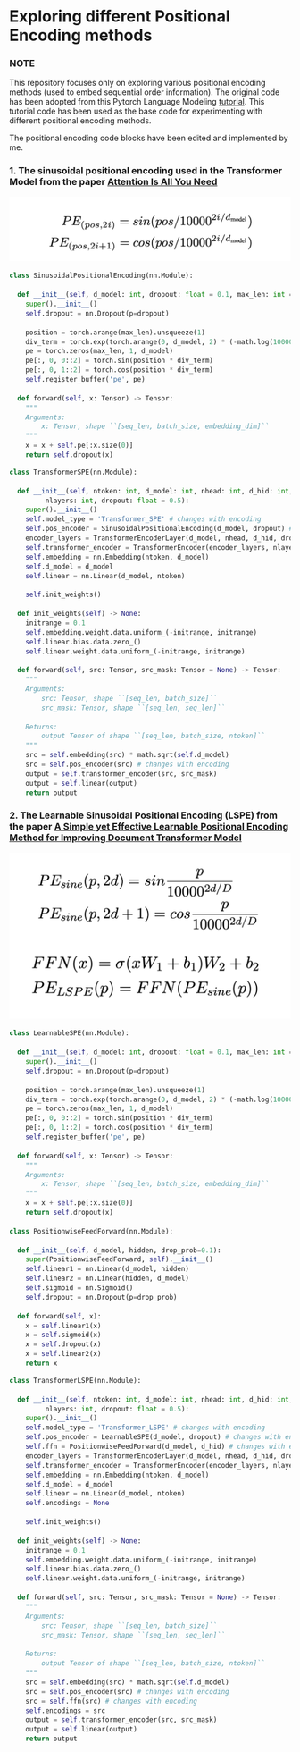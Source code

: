 # Exploring different Positional Encoding methods

### NOTE
This repository focuses only on exploring various positional encoding methods (used to embed sequential order information). The original code has been adopted from this Pytorch Language Modeling [tutorial](https://pytorch.org/tutorials/beginner/transformer_tutorial.html). This tutorial code has been used as the base code for experimenting with different positional encoding methods.

The positional encoding code blocks have been edited and implemented by me.

### 1. The sinusoidal positional encoding used in the Transformer Model from the paper [Attention Is All You Need](https://arxiv.org/pdf/1706.03762.pdf)

![spe](/images/spe_formula.png)

```python
class SinusoidalPositionalEncoding(nn.Module):

  def __init__(self, d_model: int, dropout: float = 0.1, max_len: int = 512):
    super().__init__()
    self.dropout = nn.Dropout(p=dropout)
  
    position = torch.arange(max_len).unsqueeze(1)
    div_term = torch.exp(torch.arange(0, d_model, 2) * (-math.log(10000.0) / d_model))
    pe = torch.zeros(max_len, 1, d_model)
    pe[:, 0, 0::2] = torch.sin(position * div_term)
    pe[:, 0, 1::2] = torch.cos(position * div_term)
    self.register_buffer('pe', pe)
  
  def forward(self, x: Tensor) -> Tensor:
    """
    Arguments:
        x: Tensor, shape ``[seq_len, batch_size, embedding_dim]``
    """
    x = x + self.pe[:x.size(0)]
    return self.dropout(x)
```

```python
class TransformerSPE(nn.Module):

  def __init__(self, ntoken: int, d_model: int, nhead: int, d_hid: int,
         nlayers: int, dropout: float = 0.5):
    super().__init__()
    self.model_type = 'Transformer_SPE' # changes with encoding
    self.pos_encoder = SinusoidalPositionalEncoding(d_model, dropout) # changes with encoding
    encoder_layers = TransformerEncoderLayer(d_model, nhead, d_hid, dropout)
    self.transformer_encoder = TransformerEncoder(encoder_layers, nlayers)
    self.embedding = nn.Embedding(ntoken, d_model)
    self.d_model = d_model
    self.linear = nn.Linear(d_model, ntoken)
  
    self.init_weights()
  
  def init_weights(self) -> None:
    initrange = 0.1
    self.embedding.weight.data.uniform_(-initrange, initrange)
    self.linear.bias.data.zero_()
    self.linear.weight.data.uniform_(-initrange, initrange)
  
  def forward(self, src: Tensor, src_mask: Tensor = None) -> Tensor:
    """
    Arguments:
        src: Tensor, shape ``[seq_len, batch_size]``
        src_mask: Tensor, shape ``[seq_len, seq_len]``
  
    Returns:
        output Tensor of shape ``[seq_len, batch_size, ntoken]``
    """
    src = self.embedding(src) * math.sqrt(self.d_model)
    src = self.pos_encoder(src) # changes with encoding
    output = self.transformer_encoder(src, src_mask)
    output = self.linear(output)
    return output
```

### 2. The Learnable Sinusoidal Positional Encoding (LSPE) from the paper [A Simple yet Effective Learnable Positional Encoding Method for Improving Document Transformer Model](https://aclanthology.org/2022.findings-aacl.42.pdf)

![lspe](/images/lspe_formula.png)

```python
class LearnableSPE(nn.Module):

  def __init__(self, d_model: int, dropout: float = 0.1, max_len: int = 512):
    super().__init__()
    self.dropout = nn.Dropout(p=dropout)
  
    position = torch.arange(max_len).unsqueeze(1)
    div_term = torch.exp(torch.arange(0, d_model, 2) * (-math.log(10000.0) / d_model))
    pe = torch.zeros(max_len, 1, d_model)
    pe[:, 0, 0::2] = torch.sin(position * div_term)
    pe[:, 0, 1::2] = torch.cos(position * div_term)
    self.register_buffer('pe', pe)
  
  def forward(self, x: Tensor) -> Tensor:
    """
    Arguments:
        x: Tensor, shape ``[seq_len, batch_size, embedding_dim]``
    """
    x = x + self.pe[:x.size(0)]
    return self.dropout(x)

class PositionwiseFeedForward(nn.Module):

  def __init__(self, d_model, hidden, drop_prob=0.1):
    super(PositionwiseFeedForward, self).__init__()
    self.linear1 = nn.Linear(d_model, hidden)
    self.linear2 = nn.Linear(hidden, d_model)
    self.sigmoid = nn.Sigmoid()
    self.dropout = nn.Dropout(p=drop_prob)
  
  def forward(self, x):
    x = self.linear1(x)
    x = self.sigmoid(x)
    x = self.dropout(x)
    x = self.linear2(x)
    return x
```

```python
class TransformerLSPE(nn.Module):

  def __init__(self, ntoken: int, d_model: int, nhead: int, d_hid: int,
         nlayers: int, dropout: float = 0.5):
    super().__init__()
    self.model_type = 'Transformer_LSPE' # changes with encoding
    self.pos_encoder = LearnableSPE(d_model, dropout) # changes with encoding
    self.ffn = PositionwiseFeedForward(d_model, d_hid) # changes with encoding
    encoder_layers = TransformerEncoderLayer(d_model, nhead, d_hid, dropout)
    self.transformer_encoder = TransformerEncoder(encoder_layers, nlayers)
    self.embedding = nn.Embedding(ntoken, d_model)
    self.d_model = d_model
    self.linear = nn.Linear(d_model, ntoken)
    self.encodings = None
  
    self.init_weights()
  
  def init_weights(self) -> None:
    initrange = 0.1
    self.embedding.weight.data.uniform_(-initrange, initrange)
    self.linear.bias.data.zero_()
    self.linear.weight.data.uniform_(-initrange, initrange)
  
  def forward(self, src: Tensor, src_mask: Tensor = None) -> Tensor:
    """
    Arguments:
        src: Tensor, shape ``[seq_len, batch_size]``
        src_mask: Tensor, shape ``[seq_len, seq_len]``
  
    Returns:
        output Tensor of shape ``[seq_len, batch_size, ntoken]``
    """
    src = self.embedding(src) * math.sqrt(self.d_model)
    src = self.pos_encoder(src) # changes with encoding
    src = self.ffn(src) # changes with encoding
    self.encodings = src
    output = self.transformer_encoder(src, src_mask)
    output = self.linear(output)
    return output
```
